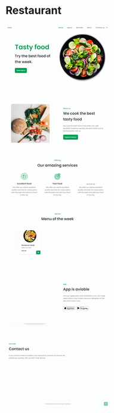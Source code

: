 # Restaurant

![alt text](https://github.com/pezhman-kousari/Restaurant/blob/master/screen-shot.png?raw=true)
